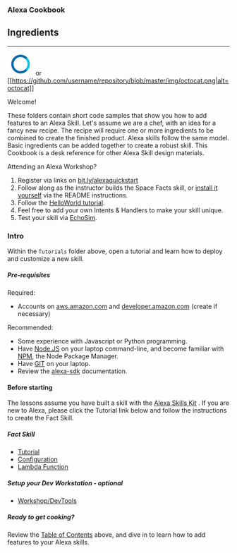 
### Alexa Cookbook
## Ingredients <a id="title"></a>
<hr />

![ASK](Workshop/alexa_sm.png)
or
[[https://github.com/username/repository/blob/master/img/octocat.png|alt=octocat]]



Welcome!

These folders contain short code samples that show you how to add features to an Alexa Skill.
Let's assume we are a chef, with an idea for a fancy new recipe.
The recipe will require one or more ingredients to be combined to create the finished product.
Alexa skills follow the same model. Basic ingredients can be added together to create a robust skill.
This Cookbook is a desk reference for other Alexa Skill design materials.


Attending an Alexa Workshop?

1. Register via links on [bit.ly/alexaquickstart](https://bit.ly/alexaquickstart)
1. Follow along as the instructor builds the Space Facts skill, or [install it yourself](https://github.com/alexa/skill-sample-nodejs-fact) via the README instructions.
1. Follow the [HelloWorld tutorial](Workshop/HelloWorld).
1. Feel free to add your own Intents & Handlers to make your skill unique.
1. Test your skill via [EchoSim](https://echosim.io).

### Intro <a id="intro"></a>

Within the ```Tutorials``` folder above, open a tutorial and learn how to deploy and customize a new skill.


##### Pre-requisites
Required:
* Accounts on [aws.amazon.com](aws.amazon.com) and [developer.amazon.com](developer.amazon.com) (create if necessary)

Recommended:
* Some experience with Javascript or Python programming.
* Have [Node.JS](https://nodejs.org/en/) on your laptop command-line, and become familiar with [NPM](https://www.npmjs.com), the Node Package Manager.
* Have [GIT](https://git-scm.com/downloads) on your laptop.
* Review the [alexa-sdk](https://www.npmjs.com/package/alexa-sdk) documentation.


#### Before starting
The lessons assume you have built a skill with the [Alexa Skills Kit](https://developer.amazon.com/ask) .
If you are new to Alexa, please click the Tutorial link below and follow the instructions to create the Fact Skill.

##### Fact Skill
*  [Tutorial](https://github.com/alexa/skill-sample-nodejs-fact)
*  [Configuration](https://gist.github.com/robm26/0c3b0d02aeca5d445b1c23bf537f5c58)
*  [Lambda Function](https://console.aws.amazon.com/lambda/home?region=us-east-1#/create/configure-triggers?bp=alexa-skill-kit-sdk-factskill)

##### Setup your Dev Workstation - optional
*  [Workshop/DevTools](Workshop/DevTools)

##### Ready to get cooking?

Review the [Table of Contents](#toc) above, and dive in to learn how to add features to your Alexa skills.
